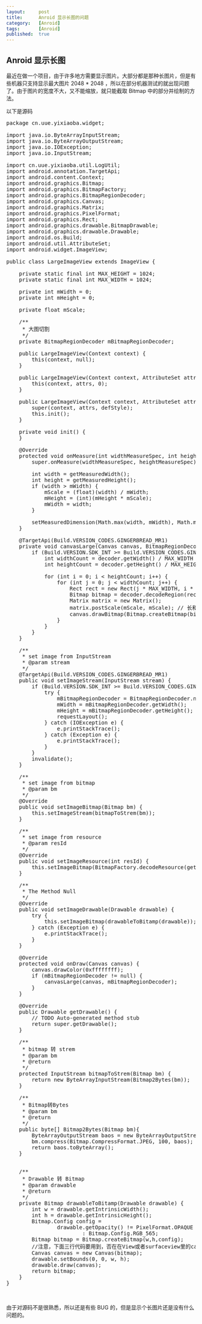 ```yaml
---
layout:		post
title:		Anroid 显示长图的问题
category:	[Anroid]
tags:		[Anroid]
published:	true
---
```

Anroid 显示长图
---

最近在做一个项目，由于许多地方需要显示图片。大部分都是那种长图片，但是有些机器只支持显示最大图片 2048 * 2048 ，所以在部分机器测试的就出现问题了。由于图片的宽度不大，又不能缩放，就只能截取 Bitmap 中的部分并绘制的方法。

<!--break-->

以下是源码

<pre class="prettyprint linenums">
package cn.uue.yixiaoba.widget;

import java.io.ByteArrayInputStream;
import java.io.ByteArrayOutputStream;
import java.io.IOException;
import java.io.InputStream;

import cn.uue.yixiaoba.util.LogUtil;
import android.annotation.TargetApi;
import android.content.Context;
import android.graphics.Bitmap;
import android.graphics.BitmapFactory;
import android.graphics.BitmapRegionDecoder;
import android.graphics.Canvas;
import android.graphics.Matrix;
import android.graphics.PixelFormat;
import android.graphics.Rect;
import android.graphics.drawable.BitmapDrawable;
import android.graphics.drawable.Drawable;
import android.os.Build;
import android.util.AttributeSet;
import android.widget.ImageView;

public class LargeImageView extends ImageView {
	
	private static final int MAX_HEIGHT = 1024;
	private static final int MAX_WIDTH = 1024;
	
	private int mWidth = 0;
	private int mHeight = 0;
	
	private float mScale;
	
	/**
	 * 大图切割
	 */
	private BitmapRegionDecoder mBitmapRegionDecoder;
	
	public LargeImageView(Context context) {
		this(context, null);
	}

	public LargeImageView(Context context, AttributeSet attrs) {
		this(context, attrs, 0);
	}

	public LargeImageView(Context context, AttributeSet attrs, int defStyle) {
		super(context, attrs, defStyle);
		this.init();
	}
	
	private void init() {
	}
	
	@Override
	protected void onMeasure(int widthMeasureSpec, int heightMeasureSpec) {
		super.onMeasure(widthMeasureSpec, heightMeasureSpec);
		
		int width = getMeasuredWidth();
		int height = getMeasuredHeight();
		if (width > mWidth) {
			mScale = (float)(width) / mWidth;
			mHeight = (int)(mHeight * mScale);
			mWidth = width;
		}
		
		setMeasuredDimension(Math.max(width, mWidth), Math.max(height, mHeight));
	}
	
	@TargetApi(Build.VERSION_CODES.GINGERBREAD_MR1)
	private void canvasLarge(Canvas canvas, BitmapRegionDecoder decoder) {
		if (Build.VERSION.SDK_INT >= Build.VERSION_CODES.GINGERBREAD_MR1) {
			int widthCount = decoder.getWidth() / MAX_WIDTH + (decoder.getWidth() % MAX_WIDTH == 0 ? 0 : 1);
			int heightCount = decoder.getHeight() / MAX_HEIGHT + (decoder.getWidth() % MAX_HEIGHT == 0 ? 0 : 1);
			
			for (int i = 0; i < heightCount; i++) {
				for (int j = 0; j < widthCount; j++) {
					Rect rect = new Rect(j * MAX_WIDTH, i * MAX_HEIGHT, ((j + 1) * MAX_WIDTH < decoder.getWidth()) ? (j + 1) * MAX_WIDTH : decoder.getWidth(), ((i + 1) * MAX_HEIGHT < decoder.getHeight()) ? (i + 1) * MAX_HEIGHT : decoder.getHeight()); 
					Bitmap bitmap = decoder.decodeRegion(rect, null);
					Matrix matrix = new Matrix();
					matrix.postScale(mScale, mScale); // 长和宽放大缩小的比例
					canvas.drawBitmap(Bitmap.createBitmap(bitmap, 0, 0, bitmap.getWidth(), bitmap.getHeight(), matrix, true), rect.left  * mScale, rect.top * mScale, null);
				}
			}
		}
	}

	/**
	 * set image from InputStream
	 * @param stream
	 */
	@TargetApi(Build.VERSION_CODES.GINGERBREAD_MR1)
	public void setImageStream(InputStream stream) {
		if (Build.VERSION.SDK_INT >= Build.VERSION_CODES.GINGERBREAD_MR1) {
			try {
				mBitmapRegionDecoder = BitmapRegionDecoder.newInstance(stream, true);
				mWidth = mBitmapRegionDecoder.getWidth();
				mHeight = mBitmapRegionDecoder.getHeight();
				requestLayout();
			} catch (IOException e) {
				e.printStackTrace();
			} catch (Exception e) {
				e.printStackTrace();
			}
		}
		invalidate();
	}
	
	/**
	 * set image from bitmap
	 * @param bm
	 */
	@Override
	public void setImageBitmap(Bitmap bm) {
		this.setImageStream(bitmapToStrem(bm));
	}
	
	/**
	 * set image from resource
	 * @param resId
	 */
	@Override
	public void setImageResource(int resId) {
		this.setImageBitmap(BitmapFactory.decodeResource(getResources(), resId));
	}
	
	/**
	 * The Method Null
	 */
	@Override
	public void setImageDrawable(Drawable drawable) {
		try {
			this.setImageBitmap(drawableToBitamp(drawable));
		} catch (Exception e) {
			e.printStackTrace();
		}
	}
	
	@Override
	protected void onDraw(Canvas canvas) {
		canvas.drawColor(0xffffffff);
		if (mBitmapRegionDecoder != null) {
			canvasLarge(canvas, mBitmapRegionDecoder);
		}
	}
	
	@Override
	public Drawable getDrawable() {
		// TODO Auto-generated method stub
		return super.getDrawable();
	}
	
	/**
	 * bitmap 转 strem
	 * @param bm
	 * @return
	 */
	protected InputStream bitmapToStrem(Bitmap bm) {
        return new ByteArrayInputStream(Bitmap2Bytes(bm));
	}
	
	/**
	 * Bitmap转Bytes
	 * @param bm
	 * @return
	 */
	public byte[] Bitmap2Bytes(Bitmap bm){    
		ByteArrayOutputStream baos = new ByteArrayOutputStream();      
		bm.compress(Bitmap.CompressFormat.JPEG, 100, baos);      
		return baos.toByteArray();    
	}
	
	
	/**
	 * Drawable 转 Bitmap
	 * @param drawable
	 * @return
	 */
	private Bitmap drawableToBitamp(Drawable drawable) {
        int w = drawable.getIntrinsicWidth();
        int h = drawable.getIntrinsicHeight();
        Bitmap.Config config = 
                drawable.getOpacity() != PixelFormat.OPAQUE ? Bitmap.Config.ARGB_8888
                        : Bitmap.Config.RGB_565;
        Bitmap bitmap = Bitmap.createBitmap(w,h,config);
        //注意，下面三行代码要用到，否在在View或者surfaceview里的canvas.drawBitmap会看不到图
        Canvas canvas = new Canvas(bitmap);   
        drawable.setBounds(0, 0, w, h);   
        drawable.draw(canvas);
        return bitmap;
	}
}


</pre>

由于对源码不是很熟悉，所以还是有些 BUG 的，但是显示个长图片还是没有什么问题的。